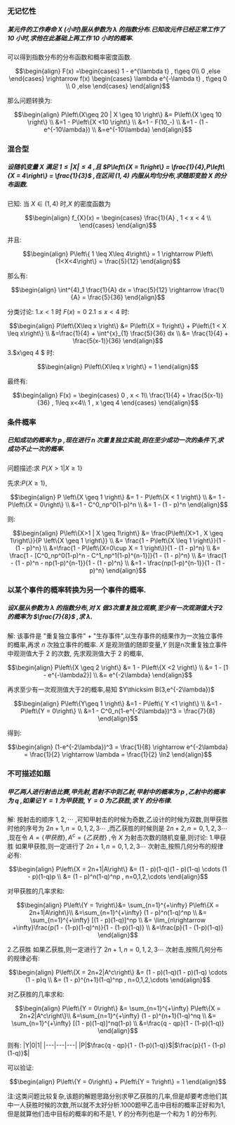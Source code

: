 ### 无记忆性
##### 某元件的工作寿命 $X$ (小时)服从参数为 $\lambda$ 的指数分布.已知改元件已经正常工作了 $10$ 小时,求他在此基础上再工作 $10$ 小时的概率.
可以得到指数分布的分布函数和概率密度函数.

$$\begin{align}
    F(x) =\begin{cases}
        1 - e^{\lambda t} , t\geq 0\\
        0 ,else
    \end{cases} \rightarrow f(x) \begin{cases}
        \lambda e^{-\lambda t} , t\geq 0 \\
        0 ,else
    \end{cases}
\end{align}$$

那么问题转换为:

$$\begin{align}
    P\left\{X\geq 20 | X \geq 10 \right\} &= P\left\{X \geq 10 \right\} \\
    &=1 - P\left\{X <10 \right\} \\
    &=1 - F(10_-) \\
    &=1 - (1 - e^{-10\lambda}) \\
    &=e^{-10\lambda}
\end{align}$$

### 混合型
##### 设随机变量 $X$ 满足 $1 \leq |X| \leq 4$ ,且 $P\left\{X = 1\right\} = \frac{1}{4},P\left\{X = 4\right\} = \frac{1}{3}$ ,在区间 $(1,4)$ 内服从均匀分布,求随即变脸 $X$ 的分布函数.
已知: 当 $X \in (1,4)$ 时,$X$ 的密度函数为 

$$\begin{align}
    f_{X}(x) = \begin{cases}
        \frac{1}{A} , 1 < x < 4 \\
    \end{cases} 
\end{align}$$

并且:

$$\begin{align}
    P\left\{ 1 \leq X\leq 4\right\} = 1 \rightarrow P\left\{1<X<4\right\} = \frac{5}{12}
\end{align}$$

那么有:

$$\begin{align}
    \int^{4}_1 \frac{1}{A} dx = \frac{5}{12} \rightarrow \frac{1}{A} = \frac{5}{36}
\end{align}$$

分类讨论:
1.$x<1$ 时 $F(x) = 0$ 
2.$1 \leq x <4$ 时:

$$\begin{align}
    P\left\{X\leq x \right\} &= P\left\{X = 1\right\} + P\left\{1 < X \leq x\right\} \\
    &=\frac{1}{4} + \int^{x}_{1} \frac{5}{36} dx  \\
    &= \frac{1}{4} + \frac{5(x-1)}{36}
\end{align}$$
3.$x\geq 4 $ 时:

$$\begin{align}
    P\left\{X\leq x \right\} = 1
\end{align}$$

最终有:

$$\begin{align}
    F(x) = \begin{cases}
        0 , x < 1\\
        \frac{1}{4} + \frac{5(x-1)}{36} , 1\leq x<4\\
        1 , x \geq 4
    \end{cases}
\end{align}$$

### 条件概率
##### 已知成功的概率为 $p$ ,现在进行 $n$ 次重复独立实验,则在至少成功一次的条件下,求成功不止一次的概率.
问题描述:求 $P\left\{X>1 | X \geq 1\right\}$

先求:$P\left\{X \geq 1\right\}$,

$$\begin{align}
    P \left\{X \geq 1 \right\} &= 1 - P\left\{X < 1 \right\} \\
    &= 1 - P\left\{X = 0\right\} \\
    &=1 - C^0_np^0(1-p)^n \\
    &= 1 - (1 - p)^n
\end{align}$$

则:

$$\begin{align}
    P\left\{X>1 | X \geq 1\right\} &= \frac{P\left\{X>1 , X \geq 1\right\}}{P \left\{X \geq 1 \right\}} \\
    &= \frac{1 - P\left\{X \leq 1 \right\}}{1 - (1 - p)^n} \\
    &=\frac{1 - P\left\{X=0\cup X = 1 \right\}}{1 - (1 - p)^n} \\
    &= \frac{1 - [C^0_np^0(1-p)^n - C^1_np^1(1-p)^{n-1}]}{1 - (1 - p)^n} \\
    &= \frac{1 - (1 - p)^n - np(1-p)^{n-1}}{1 - (1 - p)^n} \\
    &=1 - \frac{np(1-p)^{n-1}}{1 - (1 - p)^n}
\end{align}$$

### 以某个事件的概率转换为另一个事件的概率.
##### 设$X$服从参数为 $\lambda$ 的指数分布,对 $X$ 做3次重复独立观察,至少有一次观测值大于2的概率为 $\frac{7}{8}$ ,求 $\lambda$.
解:
该事件是 "重复独立事件" + "生存事件",以生存事件的结果作为一次独立事件的概率,再求 $n$ 次独立事件的概率.
$X$ 是观测值的随即变量,$Y$ 则是n次重复独立事件中观测值大于 $2$ 的次数, 先求观测值大于 $2$ 的概率,

$$\begin{align}
    P\left\{X \geq 2 \right\} &= 1 - P\left\{X <2 \right\} \\
    &= 1 - [1 - e^{-\lambda2}] \\
    &= e^{-2\lambda}
\end{align}$$

再求至少有一次观测值大于2的概率,易知 $Y\thicksim B(3,e^{-2\lambda})$

$$\begin{align}
    P\left\{Y\geq 1 \right\} &=1 - P\left\{ Y <1 \right\} \\
    &=1 - P\left\{Y = 0\right\} \\
    &=1 - C^0_n(1-e^{-2\lambda})^3 = \frac{7}{8}
\end{align}$$

得到:

$$\begin{align}
    (1-e^{-2\lambda})^3 = \frac{1}{8} \rightarrow e^{-2\lambda} = \frac{1}{2} \rightarrow \lambda = \frac{1}{2} \ln2
\end{align}$$

### 不可描述如题
##### 甲乙两人进行射击比赛,甲先射,若射不中则乙射,甲射中的概率为 $p$ ,乙射中的概率为 $q$ ,如果记 $Y = 1$ 为甲获胜, $Y = 0$ 为乙获胜,求 $Y$ 的分布律.
解:
按射击的顺序 $1,2,\cdots$ ,可知甲射击的时候为奇数,乙设计的时候为双数,则甲获胜时他的序号为 $2n+1,n=0,1,2,3\cdots$ ,而乙获胜的时候则是 $2n + 2,n=0,1,2,3\cdots$ ,现在令 $A = \left\{甲获胜\right\},A^c = \left\{乙获胜\right\}$ ,令 $X$ 为射击次数的随机变量,则讨论:
1.甲获胜
如果甲获胜,则一定进行了 $2n+1,n=0,1,2,3\cdots$ 次射击,按照几何分布的规律必有:

$$\begin{align}
    P\left\{X = 2n+1|A\right\} &= (1 - p)(1-q)(1 - p)(1-q) \cdots (1 - p)(1-q)p \\
    &= (1 - p)^n(1-q)^np , n=0,1,2,\cdots
\end{align}$$

对甲获胜的几率求和:

$$\begin{align}
    P\left\{Y = 1\right\}&= \sum_{n=1}^{+\infty} P\left\{X = 2n+1|A\right\}\\
    &=\sum_{n=1}^{+\infty} (1 - p)^n(1-q)^np \\
    &= \sum_{n=1}^{+\infty} [(1 - p)(1-q)]^np \\
    &= \lim_{n\rightarrow +\infty}\frac{p(1 - (1-p)(1-q)^n)}{1 - (1-p)(1-q)} \\
    &=\frac{p}{1 - (1-p)(1-q)}
\end{align}$$


2.乙获胜
如果乙获胜,则一定进行了 $2n+1,n=0,1,2,3\cdots$ 次射击,按照几何分布的规律必有:

$$\begin{align}
    P\left\{X = 2n+2|A^c\right\} &= (1 - p)(1-q)(1 - p)(1-q) \cdots (1 - p)q \\
    &= (1 - p)^{n+1}(1-q)^np , n=0,1,2,\cdots
\end{align}$$

对乙获胜的几率求和:

$$\begin{align}
    P\left\{Y = 0\right\} &= \sum_{n=1}^{+\infty} P\left\{X = 2n+2|A^c\right\}\\
    &=\sum_{n=1}^{+\infty} (1 - p)^{n+1}(1-q)^nq \\
    &= \sum_{n=1}^{+\infty} [(1 - p)(1-q)]^nq(1-p) \\
    &=\frac{q - qp}{1 - (1-p)(1-q)}
\end{align}$$

则有:
|Y|0|1|
|---|---|---|
|P|$\frac{q - qp}{1 - (1-p)(1-q)}$|$\frac{p}{1 - (1-p)(1-q)}$|

可以验证:

$$\begin{align}
    P\left\{Y = 0\right\} + P\left\{Y = 1\right\} = 1
\end{align}$$

注:这类问题比较复杂,该题的解题思路分别求甲乙获胜的几率,但是却要考虑他们其中一人获胜时候的次数,所以就不太好分析.1000题甲乙击中目标的概率正好和为1,但是就算他们击中目标的概率的和不是1, $Y$ 的分布列也是一个和为 $1$ 的分布列.

#####




